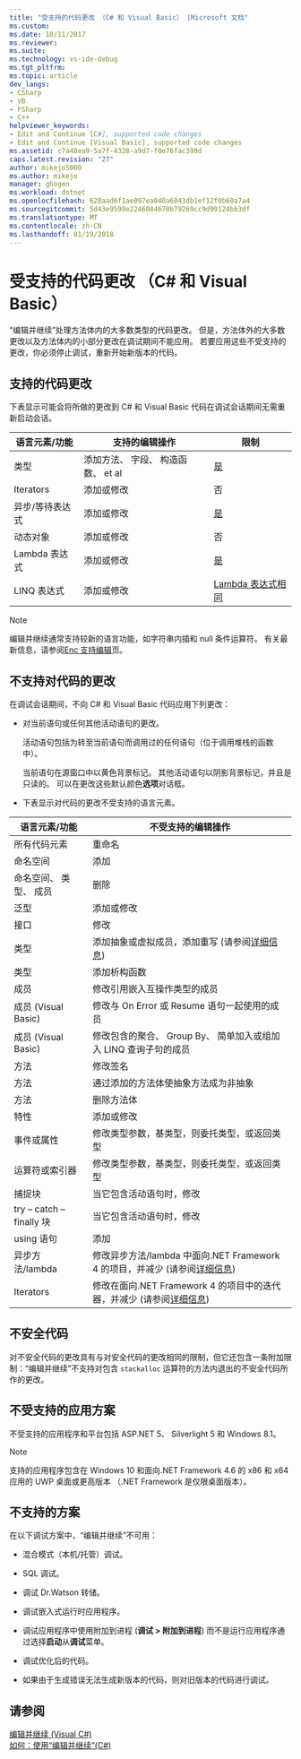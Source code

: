 ```yaml
---
title: "受支持的代码更改 （C# 和 Visual Basic） |Microsoft 文档"
ms.custom: 
ms.date: 10/11/2017
ms.reviewer: 
ms.suite: 
ms.technology: vs-ide-debug
ms.tgt_pltfrm: 
ms.topic: article
dev_langs:
- CSharp
- VB
- FSharp
- C++
helpviewer_keywords:
- Edit and Continue [C#], supported code changes
- Edit and Continue [Visual Basic], supported code changes
ms.assetid: c7a48ea9-5a7f-4328-a9d7-f0e76fac399d
caps.latest.revision: "27"
author: mikejo5000
ms.author: mikejo
manager: ghogen
ms.workload: dotnet
ms.openlocfilehash: 628aad6f1ae097ea040a6043db1ef12f0b60a7a4
ms.sourcegitcommit: 5d43e9590e2246084670b79269cc9d99124bb3df
ms.translationtype: MT
ms.contentlocale: zh-CN
ms.lasthandoff: 01/19/2018
---
```

# <a name="supported-code-changes-c-and-visual-basic"></a>受支持的代码更改 （C# 和 Visual Basic）
“编辑并继续”处理方法体内的大多数类型的代码更改。 但是，方法体外的大多数更改以及方法体内的小部分更改在调试期间不能应用。 若要应用这些不受支持的更改，你必须停止调试，重新开始新版本的代码。

## <a name="supported-changes-to-code"></a>支持的代码更改

下表显示可能会将所做的更改到 C# 和 Visual Basic 代码在调试会话期间无需重新启动会话。

|语言元素/功能|支持的编辑操作|限制|
|-|-|-|
|类型|添加方法、 字段、 构造函数、 et al|[是](https://github.com/dotnet/roslyn/wiki/EnC-Supported-Edits)|
|Iterators|添加或修改|否|
|异步/等待表达式|添加或修改|[是](https://github.com/dotnet/roslyn/wiki/EnC-Supported-Edits)|
|动态对象|添加或修改|否|
|Lambda 表达式|添加或修改|[是](https://github.com/dotnet/roslyn/wiki/EnC-Supported-Edits)|
|LINQ 表达式|添加或修改|[Lambda 表达式相同](https://github.com/dotnet/roslyn/wiki/EnC-Supported-Edits)|

> [!NOTE]
> 编辑并继续通常支持较新的语言功能，如字符串内插和 null 条件运算符。 有关最新信息，请参阅[Enc 支持编辑](https://github.com/dotnet/roslyn/wiki/EnC-Supported-Edits)页。

## <a name="unsupported-changes-to-code"></a>不支持对代码的更改
 在调试会话期间，不向 C# 和 Visual Basic 代码应用下列更改：  
  
-   对当前语句或任何其他活动语句的更改。  
  
     活动语句包括为转至当前语句而调用过的任何语句（位于调用堆栈的函数中）。  
  
     当前语句在源窗口中以黄色背景标记。 其他活动语句以阴影背景标记，并且是只读的。 可以在更改这些默认颜色**选项**对话框。

- 下表显示对代码的更改不受支持的语言元素。

|语言元素/功能|不受支持的编辑操作|
|-|-|
|所有代码元素|重命名|
|命名空间|添加|
|命名空间、 类型、 成员|删除|
|泛型|添加或修改|
|接口|修改|
|类型|添加抽象或虚拟成员，添加重写 (请参阅[详细信息](https://github.com/dotnet/roslyn/wiki/EnC-Supported-Edits))|
|类型|添加析构函数|
|成员|修改引用嵌入互操作类型的成员|
|成员 (Visual Basic)|修改与 On Error 或 Resume 语句一起使用的成员|
|成员 (Visual Basic)|修改包含的聚合、 Group By、 简单加入或组加入 LINQ 查询子句的成员|
|方法|修改签名|
|方法|通过添加的方法体使抽象方法成为非抽象|
|方法|删除方法体|
|特性|添加或修改|
|事件或属性|修改类型参数，基类型，则委托类型，或返回类型 |
|运算符或索引器|修改类型参数，基类型，则委托类型，或返回类型 |
|捕捉块|当它包含活动语句时，修改|
|try – catch – finally 块|当它包含活动语句时，修改|
|using 语句|添加|
|异步方法/lambda|修改异步方法/lambda 中面向.NET Framework 4 的项目，并减少 (请参阅[详细信息](https://github.com/dotnet/roslyn/wiki/EnC-Supported-Edits))|
|Iterators|修改在面向.NET Framework 4 的项目中的迭代器，并减少 (请参阅[详细信息](https://github.com/dotnet/roslyn/wiki/EnC-Supported-Edits))|
  
## <a name="unsafe-code"></a>不安全代码  
 对不安全代码的更改具有与对安全代码的更改相同的限制，但它还包含一条附加限制：“编辑并继续”不支持对包含 `stackalloc` 运算符的方法内退出的不安全代码所作的更改。  

## <a name="unsupported-app-scenarios"></a>不受支持的应用方案

不受支持的应用程序和平台包括 ASP.NET 5、 Silverlight 5 和 Windows 8.1。

> [!NOTE]
> 支持的应用程序包含在 Windows 10 和面向.NET Framework 4.6 的 x86 和 x64 应用的 UWP 桌面或更高版本 （.NET Framework 是仅限桌面版本）。
  
## <a name="unsupported-scenarios"></a>不支持的方案  
 在以下调试方案中，“编辑并继续”不可用：  
  
-   混合模式（本机/托管）调试。  
  
-   SQL 调试。  
  
-   调试 Dr.Watson 转储。  
  
-   调试嵌入式运行时应用程序。  
  
-   调试应用程序中使用附加到进程 (**调试 > 附加到进程**) 而不是运行应用程序通过选择**启动**从**调试**菜单。  
  
-   调试优化后的代码。  
  
-   如果由于生成错误无法生成新版本的代码，则对旧版本的代码进行调试。
  
## <a name="see-also"></a>请参阅  
 [编辑并继续 (Visual C#)](../debugger/edit-and-continue-visual-csharp.md)   
 [如何：使用“编辑并继续”(C#)](../debugger/how-to-use-edit-and-continue-csharp.md)